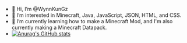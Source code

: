 - 👋 Hi, I’m @WynnKunGz
- 👀 I’m interested in Minecraft, Java, JavaScript, JSON, HTML, and CSS.
- 🌱 I’m currently learning how to make a Minecraft Mod, and I'm also currently making a Minecraft Datapack.
- [![Anurag's GitHub stats](https://github-readme-stats.vercel.app/api?username=WynnKUnGz)](https://github.com/anuraghazra/github-readme-stats)
<!---
WynnKunGz/WynnKunGz is a ✨ special ✨ repository because its `README.md` (this file) appears on your GitHub profile.
You can click the Preview link to take a look at your changes.
--->
